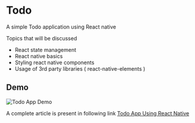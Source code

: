 # Todo

A simple Todo application using React native

Topics that will be discussed

- React state management
- React native basics
- Styling react native components
- Usage of 3rd party libraries ( react-native-elements )

## Demo
![Todo App Demo](assets/demo.gif)

A complete article is present in following link
[Todo App Using React Native](https://medium.com/@krishnadalam/todo-app-using-react-native-bd92cca50697)



